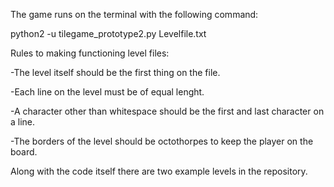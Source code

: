 The game runs on the terminal with the following command:

python2 -u tilegame_prototype2.py Levelfile.txt

Rules to making functioning level files:

-The level itself should be the first thing on the file.

-Each line on the level must be of equal lenght.

-A character other than whitespace should be the first and last character on a line.

-The borders of the level should be octothorpes to keep the player on the board.

Along with the code itself there are two example levels in the repository.
